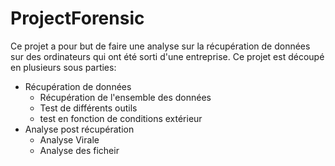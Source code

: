 # ProjectForensic

Ce projet a pour but de faire une analyse sur la récupération de données sur des ordinateurs qui ont été sorti d'une entreprise. Ce projet est découpé en plusieurs sous parties:

* Récupération de données
  * Récupération de l'ensemble des données
  * Test de différents outils
  * test en fonction de conditions extérieur
* Analyse post récupération
  * Analyse Virale
  * Analyse des ficheir
